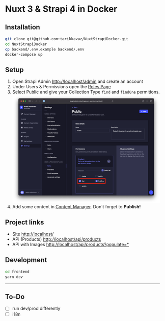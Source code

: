 # Nuxt 3 & Strapi 4 in Docker 

## Installation
```bash
git clone git@github.com:tarikkavaz/NuxtStrapiDocker.git
cd NuxtStrapiDocker
cp backend/.env.example backend/.env
docker-compose up
```
## Setup

1. Open Strapi Admin [http://localhost/admin](http://localhost/admin) and create an account
2. Under Users & Permissions open the [Roles Page](http://localhost/admin/settings/users-permissions/roles/2)
3. Select Public and give your Collection Type `find` and `findOne` permitions.
![Permissions](Readme/Readme1.png)
4. Add some content in [Content Manager](http://localhost/admin/content-manager). Don't forget to **Publish!**

## Project links
- Site [http://localhost/](http://localhost/) 
- API (Products) [http://localhost/api/products](http://localhost/api/products)
- API with Images [http://localhost/api/products?populate=*](http://localhost/api/products?populate=*)

## Development
```bash
cd frontend
yarn dev
```

---
## To-Do
- [ ] run dev/prod differently
- [ ] i18n 
